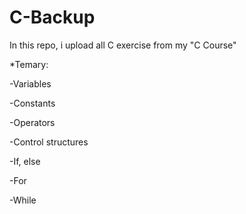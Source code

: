 # C-Backup
In this repo, i upload all C exercise from my "C Course"

*Temary:

-Variables

-Constants

-Operators

-Control structures

  -If, else
  
  -For
  
  -While
  
